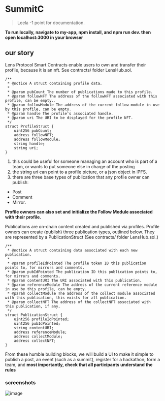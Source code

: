 # SummitC

> Leela -1 point for documentation.

**To run locally, navigate to my-app, npm install, and npm run dev. then open localhost:3000 in your browser**

## our story

Lens Protocol Smart Contracts enable users to own and transfer their profile, because it is an nft.  See contracts/ folder LensHub.sol.

``` solidity
/**
 * @notice A struct containing profile data.
 *
 * @param pubCount The number of publications made to this profile.
 * @param followNFT The address of the followNFT associated with this profile, can be empty..
 * @param followModule The address of the current follow module in use by this profile, can be empty.
 * @param handle The profile's associated handle.
 * @param uri The URI to be displayed for the profile NFT.
 */
struct ProfileStruct {
    uint256 pubCount;
    address followNFT;
    address followModule;
    string handle;
    string uri;
} 
```

1. this could be useful for someone managing an account who is part of a team, or wants to put someone else in charge of the posting
2. the string uri can point to a profile picture, or a json object in IPFS. 
3. there are three base types of publication that any profile owner can publish:
- Post
- Comment
- Mirror. 
 
**Profile owners can also set and initialize the Follow Module associated with their profile.**

Publications are on-chain content created and published via profiles. Profile owners can create (publish) three publication types, outlined below. They are represented by a PublicationStruct (See contracts/ folder LensHub.sol.)

``` solidity
/**
 * @notice A struct containing data associated with each new publication.
 *
 * @param profileIdPointed The profile token ID this publication points to, for mirrors and comments.
 * @param pubIdPointed The publication ID this publication points to, for mirrors and comments.
 * @param contentURI The URI associated with this publication.
 * @param referenceModule The address of the current reference module in use by this profile, can be empty.
 * @param collectModule The address of the collect module associated with this publication, this exists for all publication.
 * @param collectNFT The address of the collectNFT associated with this publication, if any.
 */
struct PublicationStruct {
    uint256 profileIdPointed;
    uint256 pubIdPointed;
    string contentURI;
    address referenceModule;
    address collectModule;
    address collectNFT;
} 
```

From these humble building blocks, we will build a UI to make it simple to publish a post, an event (such as a summit), register for a hackathon, form a team, and **most importantly, check that all participants understand the rules**

### screenshots
![image](https://user-images.githubusercontent.com/62179036/160152530-410488c7-e6e4-4129-9073-a281b30e72be.png)
